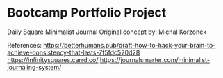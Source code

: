 # Bootcamp Portfolio Project
Daily Square Minimalist Journal
Original concept by: Michal Korzonek

References:
https://betterhumans.pub/draft-how-to-hack-your-brain-to-achieve-consistency-that-lasts-7f5fdc520d28
https://infinitysquares.carrd.co/
https://journalsmarter.com/minimalist-journaling-system/

